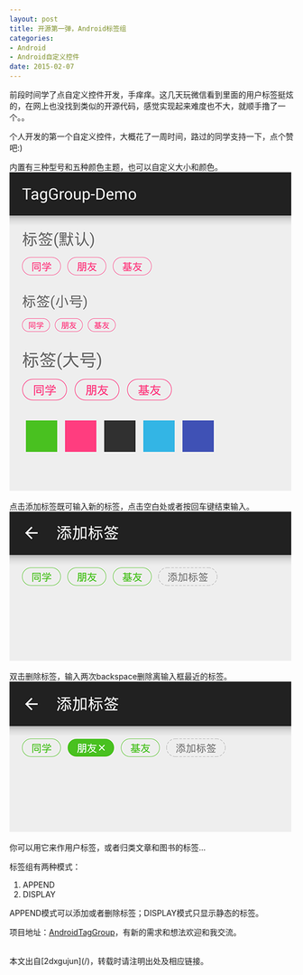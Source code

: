 ```yaml
---
layout: post
title: 开源第一弹，Android标签组
categories: 
- Android
- Android自定义控件
date: 2015-02-07
---
```


前段时间学了点自定义控件开发，手痒痒。这几天玩微信看到里面的用户标签挺炫的，在网上也没找到类似的开源代码，感觉实现起来难度也不大，就顺手撸了一个。。

个人开发的第一个自定义控件，大概花了一周时间，路过的同学支持一下，点个赞吧:)

<!-- more -->

内置有三种型号和五种颜色主题，也可以自定义大小和颜色。
![screenshot_1](/media/2015/02/07/screenshot_1.png)

点击添加标签既可输入新的标签，点击空白处或者按回车键结束输入。
![screenshot_2](/media/2015/02/07/screenshot_2.png)

双击删除标签，输入两次backspace删除离输入框最近的标签。
![screenshot_3](/media/2015/02/07/screenshot_3.png)

你可以用它来作用户标签，或者归类文章和图书的标签...

标签组有两种模式：

1. APPEND
2. DISPLAY

APPEND模式可以添加或者删除标签；DISPLAY模式只显示静态的标签。

项目地址：[AndroidTagGroup](https://github.com/2dxgujun/AndroidTagGroup)，有新的需求和想法欢迎和我交流。


<br/>
本文出自[2dxgujun](/)，转载时请注明出处及相应链接。